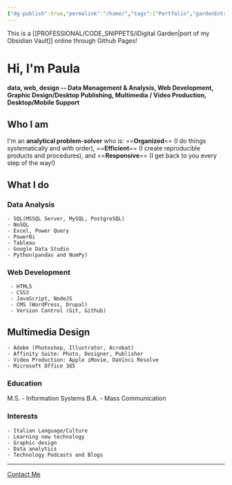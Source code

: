 ```yaml
---
{"dg-publish":true,"permalink":"/home/","tags":["Portfolio","gardenEntry","gardenEntry","gardenEntry","gardenEntry","gardenEntry"],"noteIcon":""}
---
```


This is a [[PROFESSIONAL/CODE_SNIPPETS/iDigital Garden\|port of my Obsidian Vault]] online through Github Pages!

# Hi, I'm Paula
#### data, web, design -- Data Management & Analysis, Web Development, Graphic Design/Desktop Publishing, Multimedia / Video Production, Desktop/Mobile Support

## Who I am
I'm an **analytical problem-solver** who is:
	==**Organized**== (I do things systematically and with order), 
	==**Efficient**== (I create reproducible products and procedures), and 
	==**Responsive**== (I get back to you every step of the way!)
## What I do
### Data Analysis
	- SQL(MSSQL Server, MySQL, PostgreSQL)
	- NoSQL
	- Excel, Power Query
	- PowerBi
	- Tableau
	- Google Data Studio
	- Python(pandas and NumPy)
 
 ### Web Development
	 - HTML5
	 - CSS3
	 - JavaScript, NodeJS
	 - CMS (WordPress, Drupal)
	 - Version Control (Git, Github)
## Multimedia Design
	- Adobe (Photoshop, Illustrator, Acrobat)
	- Affinity Suite: Photo, Designer, Publisher
	- Video Production: Apple iMovie, DaVinci Resolve
	- Microsoft Office 365
### Education
M.S. - Information Systems
B.A. - Mass Communication
### Interests
	- Italian Language/Culture
	- Learning new technology
	- Graphic design
	- Data analytics
	- Technology Podcasts and Blogs
---
<a href="mailto:psf@duck.com?subject=PSF-Portfolio-Inquiry" class="footer-link">Contact Me</a>